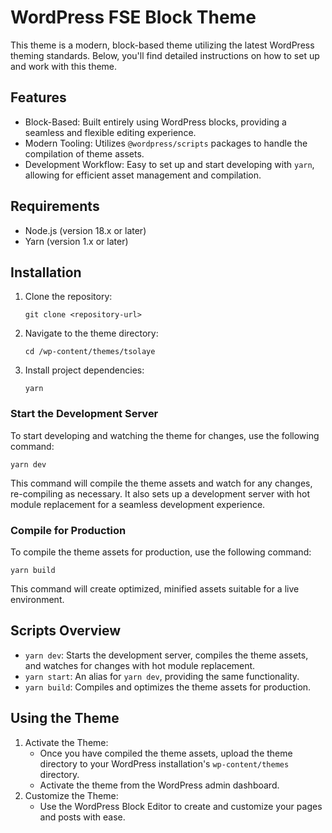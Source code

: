 # WordPress FSE Block Theme

This theme is a modern, block-based theme utilizing the latest WordPress theming standards. Below, you'll find detailed instructions on how to set up and work with this theme.

## Features

- Block-Based: Built entirely using WordPress blocks, providing a seamless and flexible editing experience.
- Modern Tooling: Utilizes `@wordpress/scripts` packages to handle the compilation of theme assets.
- Development Workflow: Easy to set up and start developing with `yarn`, allowing for efficient asset management and compilation.

## Requirements

- Node.js (version 18.x or later)
- Yarn (version 1.x or later)

## Installation

1. Clone the repository:

   ```
   git clone <repository-url>
   ```

2. Navigate to the theme directory:

   ```
   cd /wp-content/themes/tsolaye
   ```

3. Install project dependencies:

   ```
   yarn
   ```

### Start the Development Server

To start developing and watching the theme for changes, use the following command:

```
yarn dev
```

This command will compile the theme assets and watch for any changes, re-compiling as necessary. It also sets up a development server with hot module replacement for a seamless development experience.

### Compile for Production

To compile the theme assets for production, use the following command:

```
yarn build
```

This command will create optimized, minified assets suitable for a live environment.

## Scripts Overview

- `yarn dev`: Starts the development server, compiles the theme assets, and watches for changes with hot module replacement.
- `yarn start`: An alias for `yarn dev`, providing the same functionality.
- `yarn build`: Compiles and optimizes the theme assets for production.

## Using the Theme

1. Activate the Theme:
   - Once you have compiled the theme assets, upload the theme directory to your WordPress installation's `wp-content/themes` directory.
   - Activate the theme from the WordPress admin dashboard.
2. Customize the Theme:
   - Use the WordPress Block Editor to create and customize your pages and posts with ease.
